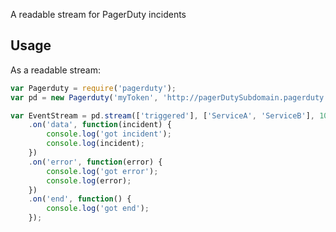 A readable stream for PagerDuty incidents

## Usage

As a readable stream:

```javascript
var Pagerduty = require('pagerduty');
var pd = new Pagerduty('myToken', 'http://pagerDutySubdomain.pagerduty.com/');

var EventStream = pd.stream(['triggered'], ['ServiceA', 'ServiceB'], 10000)
    .on('data', function(incident) {
        console.log('got incident');
        console.log(incident);
    })
    .on('error', function(error) {
        console.log('got error');
        console.log(error);
    })
    .on('end', function() {
        console.log('got end');
    });
```


